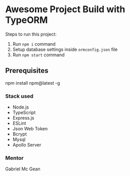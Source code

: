 # Awesome Project Build with TypeORM

Steps to run this project:

1. Run `npm i` command
2. Setup database settings inside `ormconfig.json` file
3. Run `npm start` command

## Prerequisites

npm install npm@latest -g

### Stack used
* Node.js
* TypeScript
* Express.js
* ESLint
* Json Web Token
* Bcrypt
* Mysql
* Apollo Server

### Mentor
Gabriel Mc Gean
